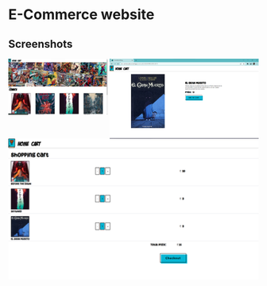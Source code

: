# E-Commerce website

## Screenshots

<img src='./README IMAGE/Home page.png' width='200' align='left'>
<img src='./README IMAGE/Product details Page.png' width='300' align='right'>
<img src='./README IMAGE/cart page.png'>